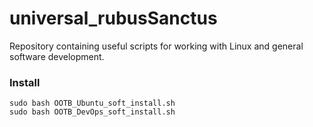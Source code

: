 # universal_rubusSanctus

Repository containing useful scripts for working with Linux and general software development. 

### Install
```
sudo bash OOTB_Ubuntu_soft_install.sh
sudo bash OOTB_DevOps_soft_install.sh
```